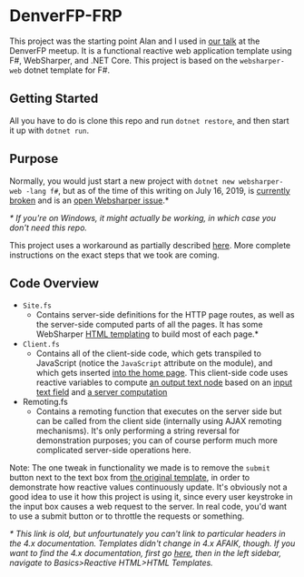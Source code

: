 # DenverFP-FRP
This project was the starting point Alan and I used in [our talk](https://www.meetup.com/denverfp/events/263198218/?comment_table_id=263045508&comment_table_name=reply) at the DenverFP meetup.
It is a functional reactive web application template using F#, WebSharper, and .NET Core. This project is based on the `websharper-web` dotnet template for F#.

## Getting Started
All you have to do is clone this repo and run `dotnet restore`, and then start it up with `dotnet run`.

## Purpose
Normally, you would just start a new project with `dotnet new websharper-web -lang f#`, but as of the time of this writing on July 16, 2019, is [currently broken](https://fpish.net/topic/Some/0/86609) and is an [open Websharper issue](https://github.com/dotnet-websharper/core/issues/1044).\*

*\* If you're on Windows, it might actually be working, in which case you don't need this repo.*

This project uses a workaround as partially described [here](https://github.com/dotnet-websharper/core/issues/1044#issuecomment-478963571). More complete instructions on the exact steps that we took are coming.

## Code Overview
* `Site.fs`
  * Contains server-side definitions for the HTTP page routes, as well as the server-side computed parts of all the pages. It has some WebSharper [HTML templating](https://developers.websharper.com/docs/v3.x/fs/ui.next-templating3x) to build most of each page.\* 
* `Client.fs`
  * Contains all of the client-side code, which gets transpiled to JavaScript (notice the `JavaScript` attribute on the module), and which gets inserted [into the home page](https://github.com/jwosty/DenverFP-FRP/blob/master/Site.fs#L43). This client-side code uses reactive variables to compute [an output text node](https://github.com/jwosty/DenverFP-FRP/blob/master/Client.fs#L20) based on an [input text field](https://github.com/jwosty/DenverFP-FRP/blob/master/Client.fs#L12) and [a server computation](https://github.com/jwosty/DenverFP-FRP/blob/master/Remoting.fs#L11)
* Remoting.fs
  * Contains a remoting function that executes on the server side but can be called from the client side (internally using AJAX remoting mechanisms). It's only performing a string reversal for demonstration purposes; you can of course perform much more complicated server-side operations here.

Note: The one tweak in functionality we made is to remove the `submit` button next to the text box from [the original template](https://github.com/dotnet-websharper/templates/blob/0baf2861df31658d7aa087273031ba200a2e655a/FSharp/ClientServer/Client.fs#L22), in order to demonstrate how reactive values continuously update. It's obviously not a good idea to use it how this project is using it, since every user keystroke in the input box causes a web request to the server. In real code, you'd want to use a submit button or to throttle the requests or something.

*\* This link is old, but unfourtunately you can't link to particular headers in the 4.x documentation. Templates didn't change in 4.x AFAIK, though. If you want to find the 4.x documentation, first go [here](https://developers.websharper.com/docs/v4.x/fs), then in the left sidebar, navigate to Basics>Reactive&nbsp;HTML>HTML&nbsp;Templates.*
